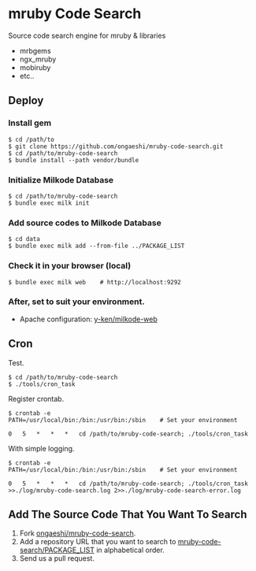 mruby Code Search
===========

Source code search engine for mruby &amp; libraries 

- mrbgems
- ngx_mruby
- mobiruby
- etc..

## Deploy

### Install gem

```
$ cd /path/to
$ git clone https://github.com/ongaeshi/mruby-code-search.git
$ cd /path/to/mruby-code-search
$ bundle install --path vendor/bundle
```

### Initialize Milkode Database

```
$ cd /path/to/mruby-code-search
$ bundle exec milk init
```

### Add source codes to Milkode Database

```
$ cd data
$ bundle exec milk add --from-file ../PACKAGE_LIST
```

### Check it in your browser (local)

```
$ bundle exec milk web    # http://localhost:9292
```

### After, set to suit your environment.

- Apache configuration: [y-ken/milkode-web](https://github.com/y-ken/milkode-web)

## Cron

Test.

```
$ cd /path/to/mruby-code-search
$ ./tools/cron_task
```

Register crontab.

```
$ crontab -e
PATH=/usr/local/bin:/bin:/usr/bin:/sbin    # Set your environment

0	5	*	*	*	cd /path/to/mruby-code-search; ./tools/cron_task
```

With simple logging.

```
$ crontab -e
PATH=/usr/local/bin:/bin:/usr/bin:/sbin    # Set your environment

0	5	*	*	*	cd /path/to/mruby-code-search; ./tools/cron_task >>./log/mruby-code-search.log 2>>./log/mruby-code-search-error.log
```


## Add The Source Code That You Want To Search

1. Fork [ongaeshi/mruby-code-search](https://github.com/ongaeshi/mruby-code-search/tree/master).
2. Add a repository URL that you want to search to [mruby-code-search/PACKAGE_LIST](https://github.com/ongaeshi/mruby-code-search/blob/master/PACKAGE_LIST) in alphabetical order.
3. Send us a pull request.


